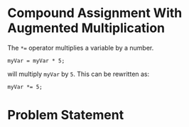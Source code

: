 # Compound Assignment With Augmented Multiplication
The ```*=``` operator multiplies a variable by a number.
```
myVar = myVar * 5;
```
will multiply ```myVar``` by ```5```. This can be rewritten as:
```
myVar *= 5;
```

# Problem Statement
